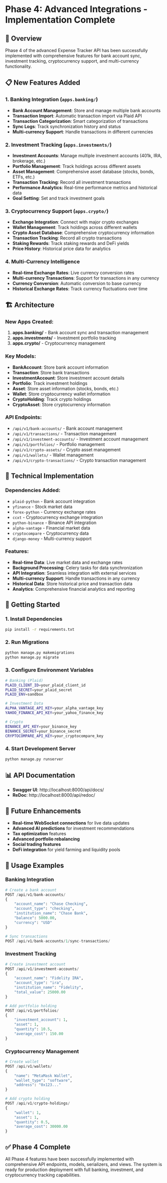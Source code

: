 # Phase 4: Advanced Integrations - Implementation Complete

## 🚀 Overview
Phase 4 of the advanced Expense Tracker API has been successfully implemented with comprehensive features for bank account sync, investment tracking, cryptocurrency support, and multi-currency functionality.

## 📋 New Features Added

### 1. Banking Integration (`apps.banking/`)
- **Bank Account Management**: Store and manage multiple bank accounts
- **Transaction Import**: Automatic transaction import via Plaid API
- **Transaction Categorization**: Smart categorization of transactions
- **Sync Logs**: Track synchronization history and status
- **Multi-currency Support**: Handle transactions in different currencies

### 2. Investment Tracking (`apps.investments/`)
- **Investment Accounts**: Manage multiple investment accounts (401k, IRA, brokerage, etc.)
- **Portfolio Management**: Track holdings across different assets
- **Asset Management**: Comprehensive asset database (stocks, bonds, ETFs, etc.)
- **Transaction Tracking**: Record all investment transactions
- **Performance Analytics**: Real-time performance metrics and historical data
- **Goal Setting**: Set and track investment goals

### 3. Cryptocurrency Support (`apps.crypto/`)
- **Exchange Integration**: Connect with major crypto exchanges
- **Wallet Management**: Track holdings across different wallets
- **Crypto Asset Database**: Comprehensive cryptocurrency information
- **Transaction Tracking**: Record all crypto transactions
- **Staking Rewards**: Track staking rewards and DeFi yields
- **Price History**: Historical price data for analytics

### 4. Multi-Currency Intelligence
- **Real-time Exchange Rates**: Live currency conversion rates
- **Multi-currency Transactions**: Support for transactions in any currency
- **Currency Conversion**: Automatic conversion to base currency
- **Historical Exchange Rates**: Track currency fluctuations over time

## 🏗️ Architecture

### New Apps Created:
1. **apps.banking/** - Bank account sync and transaction management
2. **apps.investments/** - Investment portfolio tracking
3. **apps.crypto/** - Cryptocurrency management

### Key Models:
- **BankAccount**: Store bank account information
- **Transaction**: Store bank transactions
- **InvestmentAccount**: Store investment account details
- **Portfolio**: Track investment holdings
- **Asset**: Store asset information (stocks, bonds, etc.)
- **Wallet**: Store cryptocurrency wallet information
- **CryptoHolding**: Track crypto holdings
- **CryptoAsset**: Store cryptocurrency information

### API Endpoints:
- `/api/v1/bank-accounts/` - Bank account management
- `/api/v1/transactions/` - Transaction management
- `/api/v1/investment-accounts/` - Investment account management
- `/api/v1/portfolios/` - Portfolio management
- `/api/v1/crypto-assets/` - Crypto asset management
- `/api/v1/wallets/` - Wallet management
- `/api/v1/crypto-transactions/` - Crypto transaction management

## 🔧 Technical Implementation

### Dependencies Added:
- `plaid-python` - Bank account integration
- `yfinance` - Stock market data
- `forex-python` - Currency exchange rates
- `ccxt` - Cryptocurrency exchange integration
- `python-binance` - Binance API integration
- `alpha-vantage` - Financial market data
- `cryptocompare` - Cryptocurrency data
- `django-money` - Multi-currency support

### Features:
- **Real-time Data**: Live market data and exchange rates
- **Background Processing**: Celery tasks for data synchronization
- **API Integration**: Seamless integration with external services
- **Multi-currency Support**: Handle transactions in any currency
- **Historical Data**: Store historical price and transaction data
- **Analytics**: Comprehensive financial analytics and reporting

## 🚀 Getting Started

### 1. Install Dependencies
```bash
pip install -r requirements.txt
```

### 2. Run Migrations
```bash
python manage.py makemigrations
python manage.py migrate
```

### 3. Configure Environment Variables
```bash
# Banking (Plaid)
PLAID_CLIENT_ID=your_plaid_client_id
PLAID_SECRET=your_plaid_secret
PLAID_ENV=sandbox

# Investment Data
ALPHA_VANTAGE_API_KEY=your_alpha_vantage_key
YAHOO_FINANCE_API_KEY=your_yahoo_finance_key

# Crypto
BINANCE_API_KEY=your_binance_key
BINANCE_SECRET=your_binance_secret
CRYPTOCOMPARE_API_KEY=your_cryptocompare_key
```

### 4. Start Development Server
```bash
python manage.py runserver
```

## 📊 API Documentation
- **Swagger UI**: http://localhost:8000/api/docs/
- **ReDoc**: http://localhost:8000/api/redoc/

## 🔮 Future Enhancements
- **Real-time WebSocket connections** for live data updates
- **Advanced AI predictions** for investment recommendations
- **Tax optimization** features
- **Advanced portfolio rebalancing**
- **Social trading features**
- **DeFi integration** for yield farming and liquidity pools

## 🎯 Usage Examples

### Banking Integration
```python
# Create a bank account
POST /api/v1/bank-accounts/
{
    "account_name": "Chase Checking",
    "account_type": "checking",
    "institution_name": "Chase Bank",
    "balance": 5000.00,
    "currency": "USD"
}

# Sync transactions
POST /api/v1/bank-accounts/1/sync-transactions/
```

### Investment Tracking
```python
# Create investment account
POST /api/v1/investment-accounts/
{
    "account_name": "Fidelity IRA",
    "account_type": "ira",
    "institution_name": "Fidelity",
    "total_value": 25000.00
}

# Add portfolio holding
POST /api/v1/portfolios/
{
    "investment_account": 1,
    "asset": 1,
    "quantity": 10.5,
    "average_cost": 150.00
}
```

### Cryptocurrency Management
```python
# Create wallet
POST /api/v1/wallets/
{
    "name": "MetaMask Wallet",
    "wallet_type": "software",
    "address": "0x123..."
}

# Add crypto holding
POST /api/v1/crypto-holdings/
{
    "wallet": 1,
    "asset": 1,
    "quantity": 0.5,
    "average_cost": 30000.00
}
```

## ✅ Phase 4 Complete
All Phase 4 features have been successfully implemented with comprehensive API endpoints, models, serializers, and views. The system is ready for production deployment with full banking, investment, and cryptocurrency tracking capabilities.
